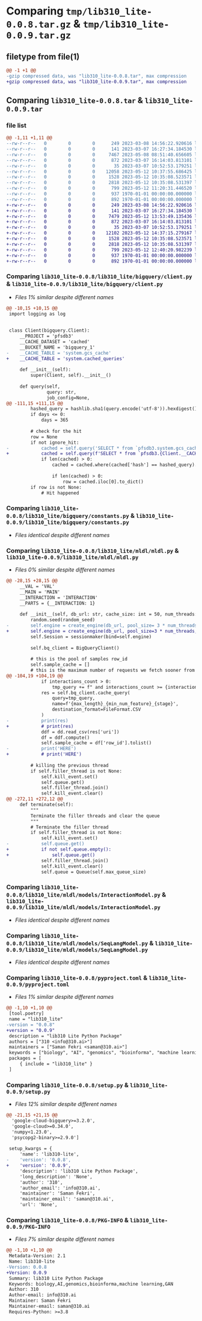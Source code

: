 # Comparing `tmp/lib310_lite-0.0.8.tar.gz` & `tmp/lib310_lite-0.0.9.tar.gz`

## filetype from file(1)

```diff
@@ -1 +1 @@
-gzip compressed data, was "lib310_lite-0.0.8.tar", max compression
+gzip compressed data, was "lib310_lite-0.0.9.tar", max compression
```

## Comparing `lib310_lite-0.0.8.tar` & `lib310_lite-0.0.9.tar`

### file list

```diff
@@ -1,11 +1,11 @@
--rw-r--r--   0        0        0      249 2023-03-08 14:56:22.920616 lib310_lite-0.0.8/lib310_lite/__init__.py
--rw-r--r--   0        0        0      141 2023-03-07 16:27:34.184530 lib310_lite-0.0.8/lib310_lite/bigquery/_functions.py
--rw-r--r--   0        0        0     7467 2023-05-08 08:51:40.656605 lib310_lite-0.0.8/lib310_lite/bigquery/client.py
--rw-r--r--   0        0        0      872 2023-03-07 16:14:03.813101 lib310_lite-0.0.8/lib310_lite/bigquery/constants.py
--rw-r--r--   0        0        0       35 2023-03-07 10:52:53.179251 lib310_lite-0.0.8/lib310_lite/fucntion.py
--rw-r--r--   0        0        0    12058 2023-05-12 10:37:55.686425 lib310_lite-0.0.8/lib310_lite/mldl/mldl.py
--rw-r--r--   0        0        0     1528 2023-05-12 10:35:08.523571 lib310_lite-0.0.8/lib310_lite/mldl/models/InteractionModel.py
--rw-r--r--   0        0        0     2818 2023-05-12 10:35:08.531397 lib310_lite-0.0.8/lib310_lite/mldl/models/SeqLangModel.py
--rw-r--r--   0        0        0      799 2023-05-12 11:20:31.446520 lib310_lite-0.0.8/pyproject.toml
--rw-r--r--   0        0        0      937 1970-01-01 00:00:00.000000 lib310_lite-0.0.8/setup.py
--rw-r--r--   0        0        0      892 1970-01-01 00:00:00.000000 lib310_lite-0.0.8/PKG-INFO
+-rw-r--r--   0        0        0      249 2023-03-08 14:56:22.920616 lib310_lite-0.0.9/lib310_lite/__init__.py
+-rw-r--r--   0        0        0      141 2023-03-07 16:27:34.184530 lib310_lite-0.0.9/lib310_lite/bigquery/_functions.py
+-rw-r--r--   0        0        0     7479 2023-05-12 13:53:49.135436 lib310_lite-0.0.9/lib310_lite/bigquery/client.py
+-rw-r--r--   0        0        0      872 2023-03-07 16:14:03.813101 lib310_lite-0.0.9/lib310_lite/bigquery/constants.py
+-rw-r--r--   0        0        0       35 2023-03-07 10:52:53.179251 lib310_lite-0.0.9/lib310_lite/fucntion.py
+-rw-r--r--   0        0        0    12102 2023-05-12 14:37:15.279167 lib310_lite-0.0.9/lib310_lite/mldl/mldl.py
+-rw-r--r--   0        0        0     1528 2023-05-12 10:35:08.523571 lib310_lite-0.0.9/lib310_lite/mldl/models/InteractionModel.py
+-rw-r--r--   0        0        0     2818 2023-05-12 10:35:08.531397 lib310_lite-0.0.9/lib310_lite/mldl/models/SeqLangModel.py
+-rw-r--r--   0        0        0      799 2023-05-12 12:40:20.982239 lib310_lite-0.0.9/pyproject.toml
+-rw-r--r--   0        0        0      937 1970-01-01 00:00:00.000000 lib310_lite-0.0.9/setup.py
+-rw-r--r--   0        0        0      892 1970-01-01 00:00:00.000000 lib310_lite-0.0.9/PKG-INFO
```

### Comparing `lib310_lite-0.0.8/lib310_lite/bigquery/client.py` & `lib310_lite-0.0.9/lib310_lite/bigquery/client.py`

 * *Files 1% similar despite different names*

```diff
@@ -10,15 +10,15 @@
 import logging as log
 
 
 class Client(bigquery.Client):
     __PROJECT = 'pfsdb3'
     __CACHE_DATASET = 'cached'
     __BUCKET_NAME = 'bigquery_1'
-    __CACHE_TABLE = 'system.gcs_cache'
+    __CACHE_TABLE = 'system.cached_queries'
 
     def __init__(self):
         super(Client, self).__init__()
 
     def query(self,
               query: str,
               job_config=None,
@@ -111,15 +111,15 @@
         hashed_query = hashlib.sha1(query.encode('utf-8')).hexdigest()
         if days <= 0:
             days = 365
 
         # check for the hit
         row = None
         if not ignore_hit:
-            cached = self.query('SELECT * from `pfsdb3.system.gcs_cache` WHERE status_code != -1').result().to_dataframe()
+            cached = self.query(f'SELECT * from `pfsdb3.{Client.__CACHE_TABLE}` WHERE status_code != -1').result().to_dataframe()
             if len(cached) > 0:
                 cached = cached.where(cached['hash'] == hashed_query).dropna().sort_values(by=['created_at'],
                                                                                            ascending=False)
                 if len(cached) > 0:
                     row = cached.iloc[0].to_dict()
         if row is not None:
             # Hit happened
```

### Comparing `lib310_lite-0.0.8/lib310_lite/bigquery/constants.py` & `lib310_lite-0.0.9/lib310_lite/bigquery/constants.py`

 * *Files identical despite different names*

### Comparing `lib310_lite-0.0.8/lib310_lite/mldl/mldl.py` & `lib310_lite-0.0.9/lib310_lite/mldl/mldl.py`

 * *Files 0% similar despite different names*

```diff
@@ -28,15 +28,15 @@
     __VAL = 'VAL'
     __MAIN = 'MAIN'
     __INTERACTION = 'INTERACTION'
     __PARTS = {__INTERACTION: 1}
 
     def __init__(self, db_url: str, cache_size: int = 50, num_threads: int = 10, random_seed: int = time.time()):
         random.seed(random_seed)
-        self.engine = create_engine(db_url, pool_size= 3 * num_threads, max_overflow = 6 * num_threads, isolation_level='AUTOCOMMIT')
+        self.engine = create_engine(db_url, pool_size=3 * num_threads, max_overflow=6 * num_threads, isolation_level='AUTOCOMMIT')
         self.Session = sessionmaker(bind=self.engine)
 
         self.bq_client = BigQueryClient()
 
         # this is the pool of samples row_id
         self.sample_cache = []
         # this is the maximum number of requests we fetch sooner from the database
@@ -104,19 +104,19 @@
             if interactions_count > 0:
                 tmp_query += f" and interactions_count >= {interactions_count}"
             res = self.bq_client.cache_query(
                 query=tmp_query,
                 name=f'{max_length}_{min_num_feature}_{stage}',
                 destination_format=FileFormat.CSV
             )
-            print(res)
+            # print(res)
             ddf = dd.read_csv(res['uri'])
             df = ddf.compute()
             self.sample_cache = df['row_id'].tolist()
-            print('HERE')
+            # print('HERE')
 
         # killing the previous thread
         if self.filler_thread is not None:
             self.kill_event.set()
             self.queue.get()
             self.filler_thread.join()
             self.kill_event.clear()
@@ -272,11 +272,12 @@
     def terminate(self):
         """
         Terminate the filler threads and clear the queue
         """
         # Terminate the filler thread
         if self.filler_thread is not None:
             self.kill_event.set()
-            self.queue.get()
+            if not self.queue.empty():
+                self.queue.get()
             self.filler_thread.join()
             self.kill_event.clear()
             self.queue = Queue(self.max_queue_size)
```

### Comparing `lib310_lite-0.0.8/lib310_lite/mldl/models/InteractionModel.py` & `lib310_lite-0.0.9/lib310_lite/mldl/models/InteractionModel.py`

 * *Files identical despite different names*

### Comparing `lib310_lite-0.0.8/lib310_lite/mldl/models/SeqLangModel.py` & `lib310_lite-0.0.9/lib310_lite/mldl/models/SeqLangModel.py`

 * *Files identical despite different names*

### Comparing `lib310_lite-0.0.8/pyproject.toml` & `lib310_lite-0.0.9/pyproject.toml`

 * *Files 1% similar despite different names*

```diff
@@ -1,10 +1,10 @@
 [tool.poetry]
 name = "lib310_lite"
-version = "0.0.8"
+version = "0.0.9"
 description = "lib310 Lite Python Package"
 authors = ["310 <info@310.ai>"]
 maintainers = ["Saman Fekri <saman@310.ai>"]
 keywords = ["biology", "AI", "genomics", "bioinforma", "machine learning", "GAN"]
 packages = [
     { include = "lib310_lite" }
 ]
```

### Comparing `lib310_lite-0.0.8/setup.py` & `lib310_lite-0.0.9/setup.py`

 * *Files 12% similar despite different names*

```diff
@@ -21,15 +21,15 @@
  'google-cloud-bigquery>=3.2.0',
  'google-cloud>=0.34.0',
  'numpy<1.23.0',
  'psycopg2-binary>=2.9.0']
 
 setup_kwargs = {
     'name': 'lib310-lite',
-    'version': '0.0.8',
+    'version': '0.0.9',
     'description': 'lib310 Lite Python Package',
     'long_description': 'None',
     'author': '310',
     'author_email': 'info@310.ai',
     'maintainer': 'Saman Fekri',
     'maintainer_email': 'saman@310.ai',
     'url': 'None',
```

### Comparing `lib310_lite-0.0.8/PKG-INFO` & `lib310_lite-0.0.9/PKG-INFO`

 * *Files 7% similar despite different names*

```diff
@@ -1,10 +1,10 @@
 Metadata-Version: 2.1
 Name: lib310-lite
-Version: 0.0.8
+Version: 0.0.9
 Summary: lib310 Lite Python Package
 Keywords: biology,AI,genomics,bioinforma,machine learning,GAN
 Author: 310
 Author-email: info@310.ai
 Maintainer: Saman Fekri
 Maintainer-email: saman@310.ai
 Requires-Python: >=3.8
```

